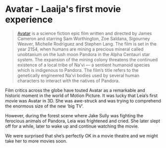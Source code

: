 # Avatar - Laaija's first movie experience

> [Avatar](http://www.imdb.com/title/tt0499549/) is a science fiction epic film written and directed by James Cameron and starring Sam Worthington, Zoe Saldana, Sigourney Weaver, Michelle Rodriguez and Stephen Lang. The film is set in the year 2154, when humans are mining a precious mineral called unobtanium on the lush moon Pandora in the Alpha Centauri star system. The expansion of the mining colony threatens the continued existence of a local tribe of Na’vi — a sentient humanoid species which is indigenous to Pandora. The film’s title refers to the genetically engineered Na’vi bodies used by several human characters to interact with the natives of Pandora.

Film critics across the globe have touted Avatar as a remarkable and historic moment in the world of Motion Picture. It was lucky that Leia’s first movie was Avatar in 3D. She was awe-struck and was trying to comprehend the enormous size of the new ‘big TV’.

However, during the forest scene where Jake Sully was fighting the ferocious animals of Pandora, Leia was frightened and cried. She later slept off for a while, later to wake up and continue watching the movie.

We were surprised that she’s perfectly OK in a movie theatre and we might take her to more movies soon.

